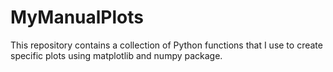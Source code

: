 # MyManualPlots
This repository contains a collection of Python functions that I use to create specific plots using matplotlib and numpy package. 
